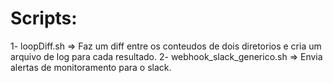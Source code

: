 # Scripts:

1- loopDiff.sh => Faz um diff entre os conteudos de dois diretorios e cria um arquivo de log para cada resultado.
2- webhook_slack_generico.sh => Envia alertas de monitoramento para o slack.
